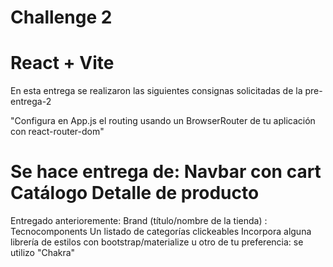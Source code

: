 # Challenge 2

# React + Vite

En esta entrega se realizaron las siguientes consignas solicitadas de la pre-entrega-2

"Configura en App.js el routing usando un BrowserRouter de tu aplicación con react-router-dom"

Se hace entrega de:
    Navbar con cart
    Catálogo
    Detalle de producto
====================================================================================================================
Entregado anterioremente:
    Brand (título/nombre de la tienda) : Tecnocomponents
    Un listado de categorías clickeables
    Incorpora alguna librería de estilos con bootstrap/materialize 
    u otro de tu preferencia: se utilizo "Chakra"


